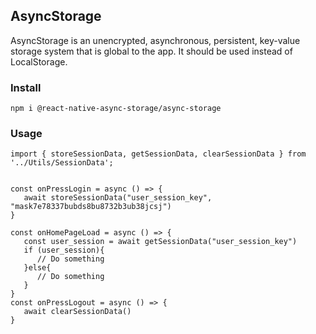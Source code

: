 ## AsyncStorage

AsyncStorage is an unencrypted, asynchronous, persistent, key-value storage system that is global to the app. It should be used instead of LocalStorage.



### Install

```
npm i @react-native-async-storage/async-storage
```

### Usage
```
import { storeSessionData, getSessionData, clearSessionData } from '../Utils/SessionData';


const onPressLogin = async () => {
   await storeSessionData("user_session_key", "mask7e78337bubds8bu8732b3ub38jcsj")
}

const onHomePageLoad = async () => {
   const user_session = await getSessionData("user_session_key")
   if (user_session){
      // Do something
   }else{
      // Do something
   }
}
const onPressLogout = async () => {
   await clearSessionData()
}
```
